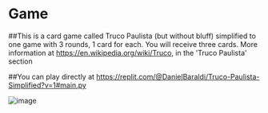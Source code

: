 # Game

##This is a card game called Truco Paulista (but without bluff) simplified to one game with 3 rounds, 1 card for each. You will receive three cards. More information at https://en.wikipedia.org/wiki/Truco, in the 'Truco Paulista' section

##You can play directly at https://replit.com/@DanielBaraldi/Truco-Paulista-Simplified?v=1#main.py

![image](https://user-images.githubusercontent.com/108779870/179658751-4ecde3ba-e9b5-400b-893a-be70ce88cc69.png)
